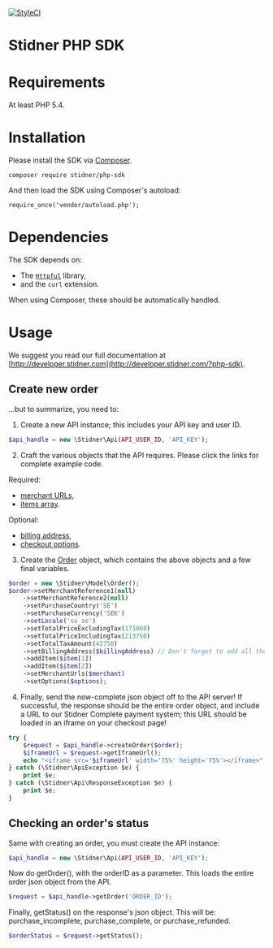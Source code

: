 [![StyleCI](https://styleci.io/repos/59211152/shield)](https://styleci.io/repos/59211152)

Stidner PHP SDK
===============

# Requirements

At least PHP 5.4.

# Installation

Please install the SDK via [Composer](https://getcomposer.org/).

    composer require stidner/php-sdk

And then load the SDK using Composer's autoload:

    require_once('vendor/autoload.php');

# Dependencies

The SDK depends on:

- The [`Httpful`](https://github.com/nategood/httpful) library,
- and the `curl` extension.

When using Composer, these should be automatically handled.

# Usage

We suggest you read our full documentation at [http://developer.stidner.com](http://developer.stidner.com/?php-sdk).

## Create new order

...but to summarize, you need to:

1) Create a new API instance; this includes your API key and user ID.

```php
$api_handle = new \Stidner\Api(API_USER_ID, 'API_KEY');
```

2) Craft the various objects that the API requires.
Please click the links for complete example code.

Required:
- [merchant URLs](http://developer.stidner.com/?php-sdk#urls-subobject),
- [items array](http://developer.stidner.com/?php-sdk#item-subobject).

Optional:
- [billing address](http://developer.stidner.com/?php-sdk#address-subobject),
- [checkout options](http://developer.stidner.com/?php-sdk#options-subobject).

3) Create the [Order](http://developer.stidner.com/?php-sdk#order-object) object, which contains the above objects and a few final variables.

```php
$order = new \Stidner\Model\Order();
$order->setMerchantReference1(null)
    ->setMerchantReference2(null)
    ->setPurchaseCountry('SE')
    ->setPurchaseCurrency('SEK')
    ->setLocale('sv_se')
    ->setTotalPriceExcludingTax(171000)
    ->setTotalPriceIncludingTax(213750)
    ->setTotalTaxAmount(42750)
    ->setBillingAddress($billingAddress) // Don't forget to add all the objects!
    ->addItem($item[1])
    ->addItem($item[2])
    ->setMerchantUrls($merchant)
    ->setOptions($options);
```

4) Finally, send the now-complete json object off to the API server! If successful, the response should be the entire order object, and include a URL to our Stidner Complete payment system; this URL should be loaded in an iframe on your checkout page!

```php
try {
    $request = $api_handle->createOrder($order);
    $iframeUrl = $request->getIframeUrl();
    echo "<iframe src='$iframeUrl' width='75%' height='75%'></iframe>";
} catch (\Stidner\ApiException $e) {
    print $e;
} catch (\Stidner\Api\ResponseException $e) {
    print $e;
}
```

## Checking an order's status

Same with creating an order, you must create the API instance:

```php
$api_handle = new \Stidner\Api(API_USER_ID, 'API_KEY');
```

Now do getOrder(), with the orderID as a parameter. This loads the entire order json object from the API.

```php
$request = $api_handle->getOrder('ORDER_ID');
```

Finally, getStatus() on the response's json object. This will be: purchase_incomplete, purchase_complete, or purchase_refunded.
```php
$orderStatus = $request->getStatus();
```

